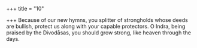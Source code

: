 +++
title = "10"

+++
Because of our new hymns, you splitter of strongholds whose deeds are  bullish, protect us along with your capable protectors.
O Indra, being praised by the Divodāsas, you should grow strong, like  heaven through the days.